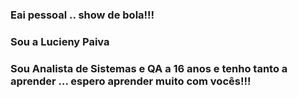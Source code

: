 ### Eai pessoal .. show de bola!!!

### Sou a Lucieny Paiva

### Sou Analista de Sistemas e QA a 16 anos e tenho tanto a aprender ... espero aprender muito com vocês!!!
